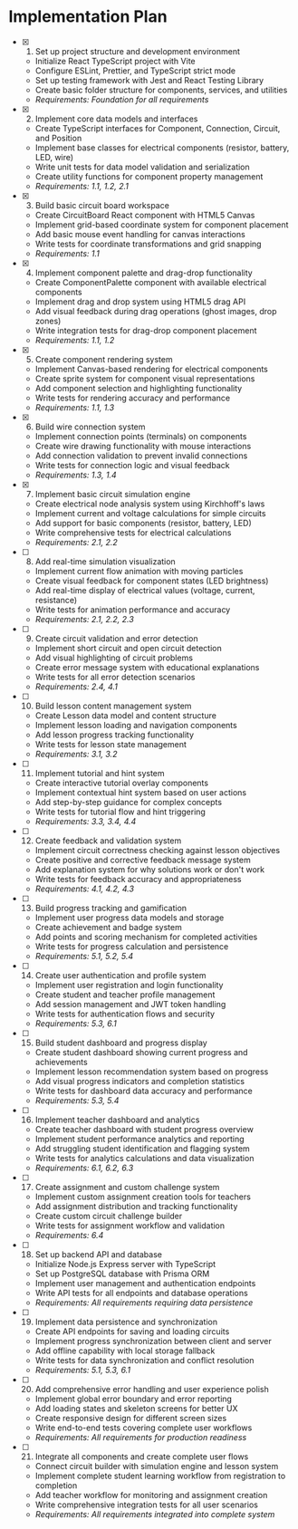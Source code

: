 # Implementation Plan

- [x] 1. Set up project structure and development environment
  - Initialize React TypeScript project with Vite
  - Configure ESLint, Prettier, and TypeScript strict mode
  - Set up testing framework with Jest and React Testing Library
  - Create basic folder structure for components, services, and utilities
  - _Requirements: Foundation for all requirements_

- [x] 2. Implement core data models and interfaces
  - Create TypeScript interfaces for Component, Connection, Circuit, and Position
  - Implement base classes for electrical components (resistor, battery, LED, wire)
  - Write unit tests for data model validation and serialization
  - Create utility functions for component property management
  - _Requirements: 1.1, 1.2, 2.1_

- [x] 3. Build basic circuit board workspace
  - Create CircuitBoard React component with HTML5 Canvas
  - Implement grid-based coordinate system for component placement
  - Add basic mouse event handling for canvas interactions
  - Write tests for coordinate transformations and grid snapping
  - _Requirements: 1.1_

- [x] 4. Implement component palette and drag-drop functionality
  - Create ComponentPalette component with available electrical components
  - Implement drag and drop system using HTML5 drag API
  - Add visual feedback during drag operations (ghost images, drop zones)
  - Write integration tests for drag-drop component placement
  - _Requirements: 1.1, 1.2_

- [x] 5. Create component rendering system
  - Implement Canvas-based rendering for electrical components
  - Create sprite system for component visual representations
  - Add component selection and highlighting functionality
  - Write tests for rendering accuracy and performance
  - _Requirements: 1.1, 1.3_

- [x] 6. Build wire connection system
  - Implement connection points (terminals) on components
  - Create wire drawing functionality with mouse interactions
  - Add connection validation to prevent invalid connections
  - Write tests for connection logic and visual feedback
  - _Requirements: 1.3, 1.4_

- [x] 7. Implement basic circuit simulation engine
  - Create electrical node analysis system using Kirchhoff's laws
  - Implement current and voltage calculations for simple circuits
  - Add support for basic components (resistor, battery, LED)
  - Write comprehensive tests for electrical calculations
  - _Requirements: 2.1, 2.2_

- [ ] 8. Add real-time simulation visualization
  - Implement current flow animation with moving particles
  - Create visual feedback for component states (LED brightness)
  - Add real-time display of electrical values (voltage, current, resistance)
  - Write tests for animation performance and accuracy
  - _Requirements: 2.1, 2.2, 2.3_

- [ ] 9. Create circuit validation and error detection
  - Implement short circuit and open circuit detection
  - Add visual highlighting of circuit problems
  - Create error message system with educational explanations
  - Write tests for all error detection scenarios
  - _Requirements: 2.4, 4.1_

- [ ] 10. Build lesson content management system
  - Create Lesson data model and content structure
  - Implement lesson loading and navigation components
  - Add lesson progress tracking functionality
  - Write tests for lesson state management
  - _Requirements: 3.1, 3.2_

- [ ] 11. Implement tutorial and hint system
  - Create interactive tutorial overlay components
  - Implement contextual hint system based on user actions
  - Add step-by-step guidance for complex concepts
  - Write tests for tutorial flow and hint triggering
  - _Requirements: 3.3, 3.4, 4.4_

- [ ] 12. Create feedback and validation system
  - Implement circuit correctness checking against lesson objectives
  - Create positive and corrective feedback message system
  - Add explanation system for why solutions work or don't work
  - Write tests for feedback accuracy and appropriateness
  - _Requirements: 4.1, 4.2, 4.3_

- [ ] 13. Build progress tracking and gamification
  - Implement user progress data models and storage
  - Create achievement and badge system
  - Add points and scoring mechanism for completed activities
  - Write tests for progress calculation and persistence
  - _Requirements: 5.1, 5.2, 5.4_

- [ ] 14. Create user authentication and profile system
  - Implement user registration and login functionality
  - Create student and teacher profile management
  - Add session management and JWT token handling
  - Write tests for authentication flows and security
  - _Requirements: 5.3, 6.1_

- [ ] 15. Build student dashboard and progress display
  - Create student dashboard showing current progress and achievements
  - Implement lesson recommendation system based on progress
  - Add visual progress indicators and completion statistics
  - Write tests for dashboard data accuracy and performance
  - _Requirements: 5.3, 5.4_

- [ ] 16. Implement teacher dashboard and analytics
  - Create teacher dashboard with student progress overview
  - Implement student performance analytics and reporting
  - Add struggling student identification and flagging system
  - Write tests for analytics calculations and data visualization
  - _Requirements: 6.1, 6.2, 6.3_

- [ ] 17. Create assignment and custom challenge system
  - Implement custom assignment creation tools for teachers
  - Add assignment distribution and tracking functionality
  - Create custom circuit challenge builder
  - Write tests for assignment workflow and validation
  - _Requirements: 6.4_

- [ ] 18. Set up backend API and database
  - Initialize Node.js Express server with TypeScript
  - Set up PostgreSQL database with Prisma ORM
  - Implement user management and authentication endpoints
  - Write API tests for all endpoints and database operations
  - _Requirements: All requirements requiring data persistence_

- [ ] 19. Implement data persistence and synchronization
  - Create API endpoints for saving and loading circuits
  - Implement progress synchronization between client and server
  - Add offline capability with local storage fallback
  - Write tests for data synchronization and conflict resolution
  - _Requirements: 5.1, 5.3, 6.1_

- [ ] 20. Add comprehensive error handling and user experience polish
  - Implement global error boundary and error reporting
  - Add loading states and skeleton screens for better UX
  - Create responsive design for different screen sizes
  - Write end-to-end tests covering complete user workflows
  - _Requirements: All requirements for production readiness_

- [ ] 21. Integrate all components and create complete user flows
  - Connect circuit builder with simulation engine and lesson system
  - Implement complete student learning workflow from registration to completion
  - Add teacher workflow for monitoring and assignment creation
  - Write comprehensive integration tests for all user scenarios
  - _Requirements: All requirements integrated into complete system_